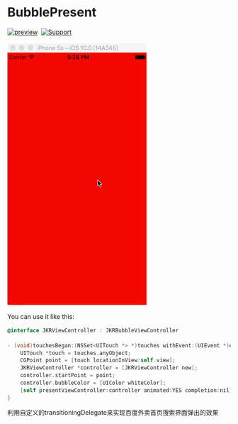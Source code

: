 BubblePresent
====

[![preview](https://travis-ci.org/Joker-388/JKRBubblePresent.svg?branch=master)](http://www.sixstr.me)&nbsp;
[![Support](https://img.shields.io/badge/support-iOS%206%2B%20-blue.svg?style=flat)](https://www.apple.com/nl/ios/)&nbsp;
<br>
<br>
![preview](https://github.com/Joker-388/JKRBubblePresent/blob/master/Preview/bubble.gif) 

You can use it like this:<br>
```objective-c
@interface JKRViewController : JKRBubbleViewController

- (void)touchesBegan:(NSSet<UITouch *> *)touches withEvent:(UIEvent *)event {
    UITouch *touch = touches.anyObject;
    CGPoint point = [touch locationInView:self.view];
    JKRViewController *controller = [JKRViewController new];
    controller.startPoint = point;
    controller.bubbleColor = [UIColor whiteColor];
    [self presentViewController:controller animated:YES completion:nil];
}
```

利用自定义的transitioningDelegate来实现百度外卖首页搜索界面弹出的效果
